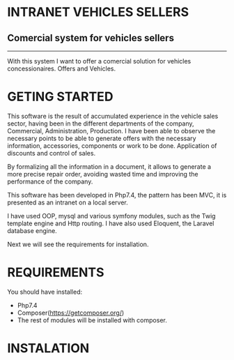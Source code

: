 # INTRANET VEHICLES SELLERS

## Comercial system for vehicles sellers
----------------------------------------

With this system I want to offer a comercial solution for vehicles concessionaires. Offers and Vehicles.

# GETING STARTED

This software is the result of accumulated experience in the vehicle sales sector, having been in the different departments of the company, Commercial, Administration, Production. I have been able to observe the necessary points to be able to generate offers with the necessary information, accessories, components or work to be done. Application of discounts and control of sales.

By formalizing all the information in a document, it allows to generate a more precise repair order, avoiding wasted time and improving the performance of the company.

This software has been developed in Php7.4, the pattern has been MVC, it is presented as an intranet on a local server.

I have used OOP, mysql and various symfony modules, such as the Twig template engine and Http routing. I have also used Eloquent, the Laravel database engine.

Next we will see the requirements for installation.

# REQUIREMENTS

You should have installed:

- Php7.4
- Composer(https://getcomposer.org/)
- The rest of modules will be installed with composer.

# INSTALATION



